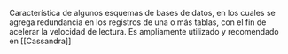 Característica de algunos esquemas de bases de datos, en los cuales se agrega redundancia en los registros de una o más tablas, con el fin de acelerar la velocidad de lectura. Es ampliamente utilizado y recomendado en [[Cassandra]]